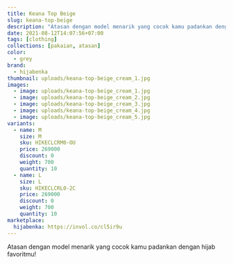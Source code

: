 ```yaml
---
title: Keana Top Beige
slug: keana-top-beige
description: "Atasan dengan model menarik yang cocok kamu padankan dengan hijab favoritmu!"
date: 2021-08-12T14:07:56+07:00
tags: [clothing]
collections: [pakaian, atasan]
color:
  - grey
brand:
  - hijabenka
thumbnail: uploads/keana-top-beige_cream_1.jpg
images:
  - image: uploads/keana-top-beige_cream_1.jpg
  - image: uploads/keana-top-beige_cream_2.jpg
  - image: uploads/keana-top-beige_cream_3.jpg
  - image: uploads/keana-top-beige_cream_4.jpg
  - image: uploads/keana-top-beige_cream_5.jpg
variants:
  - name: M
    size: M
    sku: HIKECLCRM0-OU
    price: 269000
    discount: 0
    weight: 700
    quantity: 10
  - name: L
    size: L
    sku: HIKECLCRL0-2C
    price: 269000
    discount: 0
    weight: 700
    quantity: 10
marketplace:
  hijabenka: https://invol.co/cl5ir9u
---
```


Atasan dengan model menarik yang cocok kamu padankan dengan hijab favoritmu!
